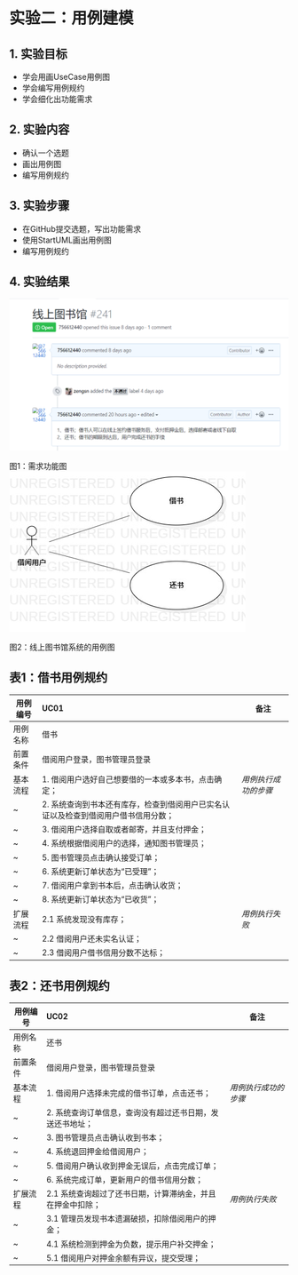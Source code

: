 # 实验二：用例建模

## 1. 实验目标

- 学会用画UseCase用例图
- 学会编写用例规约
- 学会细化出功能需求

## 2. 实验内容

- 确认一个选题
- 画出用例图
- 编写用例规约

## 3. 实验步骤

- 在GitHub提交选题，写出功能需求  
- 使用StartUML画出用例图
- 编写用例规约

## 4. 实验结果
![选题](./Lab2-issue-detail.png)

图1：需求功能图
![用例图](./Lab2-UseCase.jpg)

图2：线上图书馆系统的用例图

## 表1：借书用例规约  

用例编号  | UC01 | 备注  
-|:-|-  
用例名称  | 借书  |   
前置条件  | 借阅用户登录，图书管理员登录     |   
基本流程  | 1. 借阅用户选好自己想要借的一本或多本书，点击确定；  |*用例执行成功的步骤*    
~| 2. 系统查询到书本还有库存，检查到借阅用户已实名认证以及检查到借阅用户借书信用分数；  |   
~| 3. 借阅用户选择自取或者邮寄，并且支付押金；  |   
~| 4. 系统根据借阅用户的选择，通知图书管理员；  |   
~| 5. 图书管理员点击确认接受订单；  |  
~| 6. 系统更新订单状态为“已受理”；  | 
~| 7. 借阅用户拿到书本后，点击确认收货；  | 
~| 8. 系统更新订单状态为“已收货”；  | 
扩展流程  |2.1 系统发现没有库存；  |*用例执行失败*    
~| 2.2 借阅用户还未实名认证；  |  
~| 2.3 借阅用户借书信用分数不达标；  |  


## 表2：还书用例规约  

用例编号  | UC02 | 备注  
-|:-|-  
用例名称  | 还书  |   
前置条件  | 借阅用户登录，图书管理员登录     |   
基本流程  | 1. 借阅用户选择未完成的借书订单，点击还书；  |*用例执行成功的步骤*    
~| 2. 系统查询订单信息，查询没有超过还书日期，发送还书地址；  |   
~| 3. 图书管理员点击确认收到书本；  |   
~| 4. 系统退回押金给借阅用户；  |   
~| 5. 借阅用户确认收到押金无误后，点击完成订单； |  
~| 6. 系统完成订单，更新用户的借书信用分数；  |  
扩展流程  |2.1 系统查询超过了还书日期，计算滞纳金，并且在押金中扣除；  |*用例执行失败*    
~| 3.1 管理员发现书本遗漏破损，扣除借阅用户的押金；  |  
~| 4.1 系统检测到押金为负数，提示用户补交押金；  |  
~| 5.1 借阅用户对押金余额有异议，提交受理；  |  
